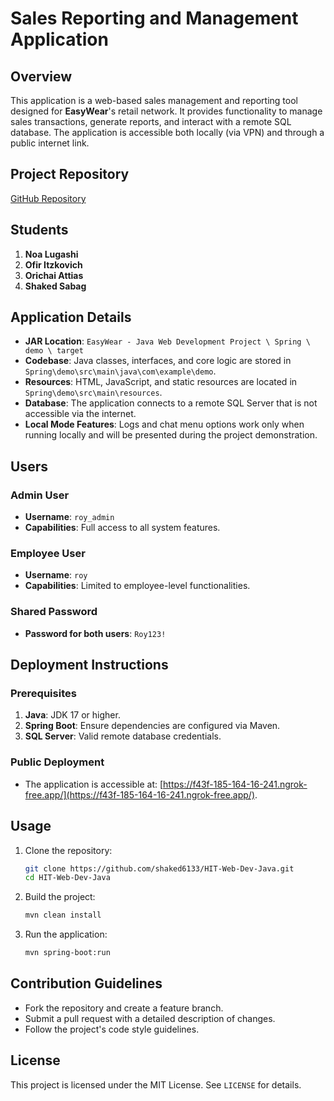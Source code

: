 # Sales Reporting and Management Application

## Overview
This application is a web-based sales management and reporting tool designed for **EasyWear**'s retail network.
It provides functionality to manage sales transactions, generate reports, and interact with a remote SQL database. The application is accessible both locally (via VPN) and through a public internet link.

## Project Repository
[GitHub Repository](https://github.com/shaked6133/HIT-Web-Dev-Java)

## Students
1. **Noa Lugashi**
2. **Ofir Itzkovich**
3. **Orichai Attias**
4. **Shaked Sabag**

## Application Details
- **JAR Location**: `EasyWear - Java Web Development Project \ Spring \ demo \ target`
- **Codebase**: Java classes, interfaces, and core logic are stored in `Spring\demo\src\main\java\com\example\demo`.
- **Resources**: HTML, JavaScript, and static resources are located in `Spring\demo\src\main\resources`.
- **Database**: The application connects to a remote SQL Server that is not accessible via the internet.
- **Local Mode Features**: Logs and chat menu options work only when running locally and will be presented during the project demonstration.

## Users

### Admin User
- **Username**: `roy_admin`
- **Capabilities**: Full access to all system features.

### Employee User
- **Username**: `roy`
- **Capabilities**: Limited to employee-level functionalities.

### Shared Password
- **Password for both users**: `Roy123!`

## Deployment Instructions

### Prerequisites
1. **Java**: JDK 17 or higher.
2. **Spring Boot**: Ensure dependencies are configured via Maven.
3. **SQL Server**: Valid remote database credentials.

### Public Deployment
- The application is accessible at: [https://f43f-185-164-16-241.ngrok-free.app/](https://f43f-185-164-16-241.ngrok-free.app/).

## Usage
1. Clone the repository:
   ```sh
   git clone https://github.com/shaked6133/HIT-Web-Dev-Java.git
   cd HIT-Web-Dev-Java
   ```
2. Build the project:
   ```sh
   mvn clean install
   ```
3. Run the application:
   ```sh
   mvn spring-boot:run
   ```

## Contribution Guidelines
- Fork the repository and create a feature branch.
- Submit a pull request with a detailed description of changes.
- Follow the project's code style guidelines.

## License
This project is licensed under the MIT License. See `LICENSE` for details.